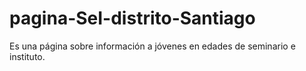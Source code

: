 # pagina-SeI-distrito-Santiago
Es una página sobre información a jóvenes en edades de seminario e instituto.
